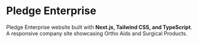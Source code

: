 # Pledge Enterprise

Pledge Enterprise website built with **Next.js, Tailwind CSS, and TypeScript**.  
A responsive company site showcasing Ortho Aids and Surgical Products.
